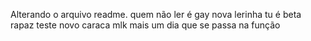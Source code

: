 Alterando o arquivo readme.
quem não ler é gay
nova lerinha
tu é beta rapaz
teste novo
caraca mlk
mais um dia que se passa na função
